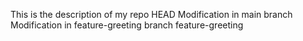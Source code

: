 This is the description of my repo
HEAD
Modification in main branch
Modification in feature-greeting branch
feature-greeting
